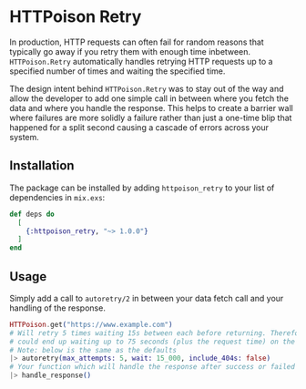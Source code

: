 # HTTPoison Retry

In production, HTTP requests can often fail for random reasons that typically go away if you retry them with enough time inbetween. `HTTPoison.Retry` automatically handles retrying HTTP requests up to a specified number of times and waiting the specified time.

The design intent behind `HTTPoison.Retry` was to stay out of the way and allow the developer to add one simple call in
between where you fetch the data and where you handle the response. This helps to create a barrier wall where failures are
more solidly a failure rather than just a one-time blip that happened for a split second causing a cascade of errors across
your system.

## Installation

The package can be installed by adding `httpoison_retry` to your list of dependencies in `mix.exs`:

```elixir
def deps do
  [
    {:httpoison_retry, "~> 1.0.0"}
  ]
end
```

## Usage

Simply add a call to `autoretry/2` in between your data fetch call and your handling of the response.

```elixir
HTTPoison.get("https://www.example.com")
# Will retry 5 times waiting 15s between each before returning. Therefore, your process
# could end up waiting up to 75 seconds (plus the request time) on the line below
# Note: below is the same as the defaults
|> autoretry(max_attempts: 5, wait: 15_000, include_404s: false)
# Your function which will handle the response after success or failed retry
|> handle_response()
```